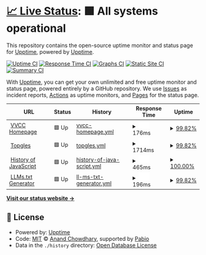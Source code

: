 # [📈 Live Status](https://demo.upptime.js.org): <!--live status--> **🟩 All systems operational**

This repository contains the open-source uptime monitor and status page for [Upptime](https://upptime.js.org), powered by [Upptime](https://github.com/upptime/upptime).

[![Uptime CI](https://github.com/upptime/upptime/workflows/Uptime%20CI/badge.svg)](https://github.com/upptime/upptime/actions?query=workflow%3A%22Uptime+CI%22)
[![Response Time CI](https://github.com/upptime/upptime/workflows/Response%20Time%20CI/badge.svg)](https://github.com/upptime/upptime/actions?query=workflow%3A%22Response+Time+CI%22)
[![Graphs CI](https://github.com/upptime/upptime/workflows/Graphs%20CI/badge.svg)](https://github.com/upptime/upptime/actions?query=workflow%3A%22Graphs+CI%22)
[![Static Site CI](https://github.com/upptime/upptime/workflows/Static%20Site%20CI/badge.svg)](https://github.com/upptime/upptime/actions?query=workflow%3A%22Static+Site+CI%22)
[![Summary CI](https://github.com/upptime/upptime/workflows/Summary%20CI/badge.svg)](https://github.com/upptime/upptime/actions?query=workflow%3A%22Summary+CI%22)

With [Upptime](https://upptime.js.org), you can get your own unlimited and free uptime monitor and status page, powered entirely by a GitHub repository. We use [Issues](https://github.com/upptime/upptime/issues) as incident reports, [Actions](https://github.com/upptime/upptime/actions) as uptime monitors, and [Pages](https://demo.upptime.js.org) for the status page.

<!--start: status pages-->
<!-- This summary is generated by Upptime (https://github.com/upptime/upptime) -->
<!-- Do not edit this manually, your changes will be overwritten -->
<!-- prettier-ignore -->
| URL | Status | History | Response Time | Uptime |
| --- | ------ | ------- | ------------- | ------ |
| <img alt="" src="https://icons.duckduckgo.com/ip3/vvcc.vercel.app.ico" height="13"> [VVCC Homepage](https://vvcc.vercel.app) | 🟩 Up | [vvcc-homepage.yml](https://github.com/VibeVista/uptime/commits/HEAD/history/vvcc-homepage.yml) | <details><summary><img alt="Response time graph" src="./graphs/vvcc-homepage/response-time-week.png" height="20"> 176ms</summary><br><a href="https://demo.upptime.js.org/history/vvcc-homepage"><img alt="Response time 174" src="https://img.shields.io/endpoint?url=https%3A%2F%2Fraw.githubusercontent.com%2FVibeVista%2Fuptime%2FHEAD%2Fapi%2Fvvcc-homepage%2Fresponse-time.json"></a><br><a href="https://demo.upptime.js.org/history/vvcc-homepage"><img alt="24-hour response time 202" src="https://img.shields.io/endpoint?url=https%3A%2F%2Fraw.githubusercontent.com%2FVibeVista%2Fuptime%2FHEAD%2Fapi%2Fvvcc-homepage%2Fresponse-time-day.json"></a><br><a href="https://demo.upptime.js.org/history/vvcc-homepage"><img alt="7-day response time 176" src="https://img.shields.io/endpoint?url=https%3A%2F%2Fraw.githubusercontent.com%2FVibeVista%2Fuptime%2FHEAD%2Fapi%2Fvvcc-homepage%2Fresponse-time-week.json"></a><br><a href="https://demo.upptime.js.org/history/vvcc-homepage"><img alt="30-day response time 163" src="https://img.shields.io/endpoint?url=https%3A%2F%2Fraw.githubusercontent.com%2FVibeVista%2Fuptime%2FHEAD%2Fapi%2Fvvcc-homepage%2Fresponse-time-month.json"></a><br><a href="https://demo.upptime.js.org/history/vvcc-homepage"><img alt="1-year response time 174" src="https://img.shields.io/endpoint?url=https%3A%2F%2Fraw.githubusercontent.com%2FVibeVista%2Fuptime%2FHEAD%2Fapi%2Fvvcc-homepage%2Fresponse-time-year.json"></a></details> | <details><summary><a href="https://demo.upptime.js.org/history/vvcc-homepage">99.82%</a></summary><a href="https://demo.upptime.js.org/history/vvcc-homepage"><img alt="All-time uptime 99.63%" src="https://img.shields.io/endpoint?url=https%3A%2F%2Fraw.githubusercontent.com%2FVibeVista%2Fuptime%2FHEAD%2Fapi%2Fvvcc-homepage%2Fuptime.json"></a><br><a href="https://demo.upptime.js.org/history/vvcc-homepage"><img alt="24-hour uptime 100.00%" src="https://img.shields.io/endpoint?url=https%3A%2F%2Fraw.githubusercontent.com%2FVibeVista%2Fuptime%2FHEAD%2Fapi%2Fvvcc-homepage%2Fuptime-day.json"></a><br><a href="https://demo.upptime.js.org/history/vvcc-homepage"><img alt="7-day uptime 99.82%" src="https://img.shields.io/endpoint?url=https%3A%2F%2Fraw.githubusercontent.com%2FVibeVista%2Fuptime%2FHEAD%2Fapi%2Fvvcc-homepage%2Fuptime-week.json"></a><br><a href="https://demo.upptime.js.org/history/vvcc-homepage"><img alt="30-day uptime 99.22%" src="https://img.shields.io/endpoint?url=https%3A%2F%2Fraw.githubusercontent.com%2FVibeVista%2Fuptime%2FHEAD%2Fapi%2Fvvcc-homepage%2Fuptime-month.json"></a><br><a href="https://demo.upptime.js.org/history/vvcc-homepage"><img alt="1-year uptime 99.63%" src="https://img.shields.io/endpoint?url=https%3A%2F%2Fraw.githubusercontent.com%2FVibeVista%2Fuptime%2FHEAD%2Fapi%2Fvvcc-homepage%2Fuptime-year.json"></a></details>
| <img alt="" src="https://icons.duckduckgo.com/ip3/topgles.vercel.app.ico" height="13"> [Topgles](https://topgles.vercel.app) | 🟩 Up | [topgles.yml](https://github.com/VibeVista/uptime/commits/HEAD/history/topgles.yml) | <details><summary><img alt="Response time graph" src="./graphs/topgles/response-time-week.png" height="20"> 1714ms</summary><br><a href="https://demo.upptime.js.org/history/topgles"><img alt="Response time 964" src="https://img.shields.io/endpoint?url=https%3A%2F%2Fraw.githubusercontent.com%2FVibeVista%2Fuptime%2FHEAD%2Fapi%2Ftopgles%2Fresponse-time.json"></a><br><a href="https://demo.upptime.js.org/history/topgles"><img alt="24-hour response time 1804" src="https://img.shields.io/endpoint?url=https%3A%2F%2Fraw.githubusercontent.com%2FVibeVista%2Fuptime%2FHEAD%2Fapi%2Ftopgles%2Fresponse-time-day.json"></a><br><a href="https://demo.upptime.js.org/history/topgles"><img alt="7-day response time 1714" src="https://img.shields.io/endpoint?url=https%3A%2F%2Fraw.githubusercontent.com%2FVibeVista%2Fuptime%2FHEAD%2Fapi%2Ftopgles%2Fresponse-time-week.json"></a><br><a href="https://demo.upptime.js.org/history/topgles"><img alt="30-day response time 1533" src="https://img.shields.io/endpoint?url=https%3A%2F%2Fraw.githubusercontent.com%2FVibeVista%2Fuptime%2FHEAD%2Fapi%2Ftopgles%2Fresponse-time-month.json"></a><br><a href="https://demo.upptime.js.org/history/topgles"><img alt="1-year response time 964" src="https://img.shields.io/endpoint?url=https%3A%2F%2Fraw.githubusercontent.com%2FVibeVista%2Fuptime%2FHEAD%2Fapi%2Ftopgles%2Fresponse-time-year.json"></a></details> | <details><summary><a href="https://demo.upptime.js.org/history/topgles">99.82%</a></summary><a href="https://demo.upptime.js.org/history/topgles"><img alt="All-time uptime 99.61%" src="https://img.shields.io/endpoint?url=https%3A%2F%2Fraw.githubusercontent.com%2FVibeVista%2Fuptime%2FHEAD%2Fapi%2Ftopgles%2Fuptime.json"></a><br><a href="https://demo.upptime.js.org/history/topgles"><img alt="24-hour uptime 100.00%" src="https://img.shields.io/endpoint?url=https%3A%2F%2Fraw.githubusercontent.com%2FVibeVista%2Fuptime%2FHEAD%2Fapi%2Ftopgles%2Fuptime-day.json"></a><br><a href="https://demo.upptime.js.org/history/topgles"><img alt="7-day uptime 99.82%" src="https://img.shields.io/endpoint?url=https%3A%2F%2Fraw.githubusercontent.com%2FVibeVista%2Fuptime%2FHEAD%2Fapi%2Ftopgles%2Fuptime-week.json"></a><br><a href="https://demo.upptime.js.org/history/topgles"><img alt="30-day uptime 99.17%" src="https://img.shields.io/endpoint?url=https%3A%2F%2Fraw.githubusercontent.com%2FVibeVista%2Fuptime%2FHEAD%2Fapi%2Ftopgles%2Fuptime-month.json"></a><br><a href="https://demo.upptime.js.org/history/topgles"><img alt="1-year uptime 99.61%" src="https://img.shields.io/endpoint?url=https%3A%2F%2Fraw.githubusercontent.com%2FVibeVista%2Fuptime%2FHEAD%2Fapi%2Ftopgles%2Fuptime-year.json"></a></details>
| <img alt="" src="https://icons.duckduckgo.com/ip3/korean-js-timeline-saga.lovable.app.ico" height="13"> [History of JavaScript](https://korean-js-timeline-saga.lovable.app) | 🟩 Up | [history-of-java-script.yml](https://github.com/VibeVista/uptime/commits/HEAD/history/history-of-java-script.yml) | <details><summary><img alt="Response time graph" src="./graphs/history-of-java-script/response-time-week.png" height="20"> 465ms</summary><br><a href="https://demo.upptime.js.org/history/history-of-java-script"><img alt="Response time 664" src="https://img.shields.io/endpoint?url=https%3A%2F%2Fraw.githubusercontent.com%2FVibeVista%2Fuptime%2FHEAD%2Fapi%2Fhistory-of-java-script%2Fresponse-time.json"></a><br><a href="https://demo.upptime.js.org/history/history-of-java-script"><img alt="24-hour response time 532" src="https://img.shields.io/endpoint?url=https%3A%2F%2Fraw.githubusercontent.com%2FVibeVista%2Fuptime%2FHEAD%2Fapi%2Fhistory-of-java-script%2Fresponse-time-day.json"></a><br><a href="https://demo.upptime.js.org/history/history-of-java-script"><img alt="7-day response time 465" src="https://img.shields.io/endpoint?url=https%3A%2F%2Fraw.githubusercontent.com%2FVibeVista%2Fuptime%2FHEAD%2Fapi%2Fhistory-of-java-script%2Fresponse-time-week.json"></a><br><a href="https://demo.upptime.js.org/history/history-of-java-script"><img alt="30-day response time 627" src="https://img.shields.io/endpoint?url=https%3A%2F%2Fraw.githubusercontent.com%2FVibeVista%2Fuptime%2FHEAD%2Fapi%2Fhistory-of-java-script%2Fresponse-time-month.json"></a><br><a href="https://demo.upptime.js.org/history/history-of-java-script"><img alt="1-year response time 664" src="https://img.shields.io/endpoint?url=https%3A%2F%2Fraw.githubusercontent.com%2FVibeVista%2Fuptime%2FHEAD%2Fapi%2Fhistory-of-java-script%2Fresponse-time-year.json"></a></details> | <details><summary><a href="https://demo.upptime.js.org/history/history-of-java-script">100.00%</a></summary><a href="https://demo.upptime.js.org/history/history-of-java-script"><img alt="All-time uptime 99.92%" src="https://img.shields.io/endpoint?url=https%3A%2F%2Fraw.githubusercontent.com%2FVibeVista%2Fuptime%2FHEAD%2Fapi%2Fhistory-of-java-script%2Fuptime.json"></a><br><a href="https://demo.upptime.js.org/history/history-of-java-script"><img alt="24-hour uptime 100.00%" src="https://img.shields.io/endpoint?url=https%3A%2F%2Fraw.githubusercontent.com%2FVibeVista%2Fuptime%2FHEAD%2Fapi%2Fhistory-of-java-script%2Fuptime-day.json"></a><br><a href="https://demo.upptime.js.org/history/history-of-java-script"><img alt="7-day uptime 100.00%" src="https://img.shields.io/endpoint?url=https%3A%2F%2Fraw.githubusercontent.com%2FVibeVista%2Fuptime%2FHEAD%2Fapi%2Fhistory-of-java-script%2Fuptime-week.json"></a><br><a href="https://demo.upptime.js.org/history/history-of-java-script"><img alt="30-day uptime 100.00%" src="https://img.shields.io/endpoint?url=https%3A%2F%2Fraw.githubusercontent.com%2FVibeVista%2Fuptime%2FHEAD%2Fapi%2Fhistory-of-java-script%2Fuptime-month.json"></a><br><a href="https://demo.upptime.js.org/history/history-of-java-script"><img alt="1-year uptime 99.92%" src="https://img.shields.io/endpoint?url=https%3A%2F%2Fraw.githubusercontent.com%2FVibeVista%2Fuptime%2FHEAD%2Fapi%2Fhistory-of-java-script%2Fuptime-year.json"></a></details>
| <img alt="" src="https://icons.duckduckgo.com/ip3/generate-llms-txt.vercel.app.ico" height="13"> [LLMs.txt Generator](https://generate-llms-txt.vercel.app) | 🟩 Up | [ll-ms-txt-generator.yml](https://github.com/VibeVista/uptime/commits/HEAD/history/ll-ms-txt-generator.yml) | <details><summary><img alt="Response time graph" src="./graphs/ll-ms-txt-generator/response-time-week.png" height="20"> 196ms</summary><br><a href="https://demo.upptime.js.org/history/ll-ms-txt-generator"><img alt="Response time 165" src="https://img.shields.io/endpoint?url=https%3A%2F%2Fraw.githubusercontent.com%2FVibeVista%2Fuptime%2FHEAD%2Fapi%2Fll-ms-txt-generator%2Fresponse-time.json"></a><br><a href="https://demo.upptime.js.org/history/ll-ms-txt-generator"><img alt="24-hour response time 177" src="https://img.shields.io/endpoint?url=https%3A%2F%2Fraw.githubusercontent.com%2FVibeVista%2Fuptime%2FHEAD%2Fapi%2Fll-ms-txt-generator%2Fresponse-time-day.json"></a><br><a href="https://demo.upptime.js.org/history/ll-ms-txt-generator"><img alt="7-day response time 196" src="https://img.shields.io/endpoint?url=https%3A%2F%2Fraw.githubusercontent.com%2FVibeVista%2Fuptime%2FHEAD%2Fapi%2Fll-ms-txt-generator%2Fresponse-time-week.json"></a><br><a href="https://demo.upptime.js.org/history/ll-ms-txt-generator"><img alt="30-day response time 145" src="https://img.shields.io/endpoint?url=https%3A%2F%2Fraw.githubusercontent.com%2FVibeVista%2Fuptime%2FHEAD%2Fapi%2Fll-ms-txt-generator%2Fresponse-time-month.json"></a><br><a href="https://demo.upptime.js.org/history/ll-ms-txt-generator"><img alt="1-year response time 165" src="https://img.shields.io/endpoint?url=https%3A%2F%2Fraw.githubusercontent.com%2FVibeVista%2Fuptime%2FHEAD%2Fapi%2Fll-ms-txt-generator%2Fresponse-time-year.json"></a></details> | <details><summary><a href="https://demo.upptime.js.org/history/ll-ms-txt-generator">99.82%</a></summary><a href="https://demo.upptime.js.org/history/ll-ms-txt-generator"><img alt="All-time uptime 99.62%" src="https://img.shields.io/endpoint?url=https%3A%2F%2Fraw.githubusercontent.com%2FVibeVista%2Fuptime%2FHEAD%2Fapi%2Fll-ms-txt-generator%2Fuptime.json"></a><br><a href="https://demo.upptime.js.org/history/ll-ms-txt-generator"><img alt="24-hour uptime 100.00%" src="https://img.shields.io/endpoint?url=https%3A%2F%2Fraw.githubusercontent.com%2FVibeVista%2Fuptime%2FHEAD%2Fapi%2Fll-ms-txt-generator%2Fuptime-day.json"></a><br><a href="https://demo.upptime.js.org/history/ll-ms-txt-generator"><img alt="7-day uptime 99.82%" src="https://img.shields.io/endpoint?url=https%3A%2F%2Fraw.githubusercontent.com%2FVibeVista%2Fuptime%2FHEAD%2Fapi%2Fll-ms-txt-generator%2Fuptime-week.json"></a><br><a href="https://demo.upptime.js.org/history/ll-ms-txt-generator"><img alt="30-day uptime 99.18%" src="https://img.shields.io/endpoint?url=https%3A%2F%2Fraw.githubusercontent.com%2FVibeVista%2Fuptime%2FHEAD%2Fapi%2Fll-ms-txt-generator%2Fuptime-month.json"></a><br><a href="https://demo.upptime.js.org/history/ll-ms-txt-generator"><img alt="1-year uptime 99.62%" src="https://img.shields.io/endpoint?url=https%3A%2F%2Fraw.githubusercontent.com%2FVibeVista%2Fuptime%2FHEAD%2Fapi%2Fll-ms-txt-generator%2Fuptime-year.json"></a></details>

<!--end: status pages-->

[**Visit our status website →**](https://demo.upptime.js.org)

## 📄 License

- Powered by: [Upptime](https://github.com/upptime/upptime)
- Code: [MIT](./LICENSE) © [Anand Chowdhary](https://anandchowdhary.com), supported by [Pabio](https://pabio.com)
- Data in the `./history` directory: [Open Database License](https://opendatacommons.org/licenses/odbl/1-0/)
